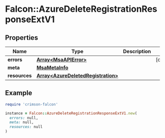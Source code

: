 # Falcon::AzureDeleteRegistrationResponseExtV1

## Properties

| Name | Type | Description | Notes |
| ---- | ---- | ----------- | ----- |
| **errors** | [**Array&lt;MsaAPIError&gt;**](MsaAPIError.md) |  | [optional] |
| **meta** | [**MsaMetaInfo**](MsaMetaInfo.md) |  |  |
| **resources** | [**Array&lt;AzureDeletedRegistration&gt;**](AzureDeletedRegistration.md) |  |  |

## Example

```ruby
require 'crimson-falcon'

instance = Falcon::AzureDeleteRegistrationResponseExtV1.new(
  errors: null,
  meta: null,
  resources: null
)
```

